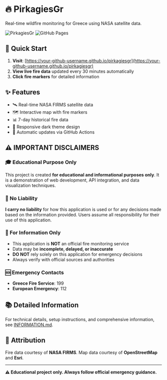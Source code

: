 # 🔥 PirkagiesGr

Real-time wildfire monitoring for Greece using NASA satellite data.

![PirkagiesGr](https://img.shields.io/badge/Status-Beta-orange) ![GitHub Pages](https://img.shields.io/badge/Deploy-GitHub%20Pages-blue)

## 🚀 Quick Start

1. **Visit**: [https://your-github-username.github.io/pirkagiesgr](https://your-github-username.github.io/pirkagiesgr)
2. **View live fire data** updated every 30 minutes automatically
3. **Click fire markers** for detailed information

## ✨ Features

- 🛰️ Real-time NASA FIRMS satellite data
- 🗺️ Interactive map with fire markers
- 📊 7-day historical fire data
- 📱 Responsive dark theme design
- 🔄 Automatic updates via GitHub Actions

## ⚠️ **IMPORTANT DISCLAIMERS**

### 🎓 Educational Purpose Only
This project is created **for educational and informational purposes only**. It is a demonstration of web development, API integration, and data visualization techniques.

### 🚨 No Liability
**I carry no liability** for how this application is used or for any decisions made based on the information provided. Users assume all responsibility for their use of this application.

### 📢 For Information Only
- This application is **NOT** an official fire monitoring service
- Data may be **incomplete, delayed, or inaccurate**
- **DO NOT** rely solely on this application for emergency decisions
- Always verify with official sources and authorities

### 🆘 Emergency Contacts
- **Greece Fire Service**: 199
- **European Emergency**: 112

## 📚 Detailed Information

For technical details, setup instructions, and comprehensive information, see [INFORMATION.md](INFORMATION.md).

## 🙏 Attribution

Fire data courtesy of **NASA FIRMS**. Map data courtesy of **OpenStreetMap** and **Esri**.

---

**⚠️ Educational project only. Always follow official emergency guidance.**